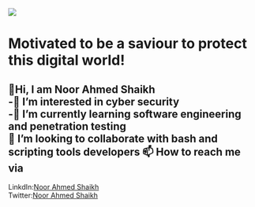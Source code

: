 <!---
Noor-Ahmed-12/Noor-Ahmed-12 is a ✨ special ✨ repository because its `README.md` (this file) appears on your GitHub profile.
You can click the Preview link to take a look at your changes.
--->
<img src = "C:\Users\khan\Downloads\dark">
<h1>Motivated to be a saviour to protect this digital world!</h1>

<h2>👋Hi, I am Noor Ahmed Shaikh<br>
<strong>-👀 I’m interested in cyber security</strong><br>
<strong>-🌱 I’m currently learning software engineering and penetration testing</strong><br>
<strong> 💞️ I’m looking to collaborate with bash and scripting tools developers</strong>
<strong>📫 How to reach me via</strong><br></h2>
LinkdIn:<a href="https://www.linkedin.com/in/noor-ahmed-shaikh-2989691b4" target="_blank">Noor Ahmed Shaikh</a><br>
Twitter:<a href="https://twitter.com/NoorAhm86666422?s=09" target="_blank">Noor Ahmed Shaikh</a><br>
